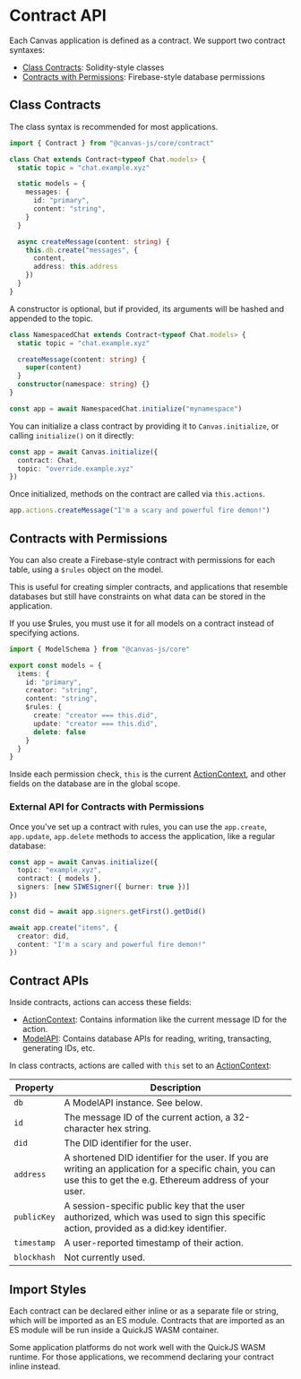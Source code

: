 # Contract API

Each Canvas application is defined as a contract. We support two contract syntaxes:

* [Class Contracts](#class-contracts): Solidity-style classes
* [Contracts with Permissions](#contracts-with-permissions): Firebase-style database permissions

## Class Contracts

The class syntax is recommended for most applications.

```ts
import { Contract } from "@canvas-js/core/contract"

class Chat extends Contract<typeof Chat.models> {
  static topic = "chat.example.xyz"

  static models = {
    messages: {
      id: "primary",
      content: "string",
    }
  }

  async createMessage(content: string) {
    this.db.create("messages", {
      content,
      address: this.address
    })
  }
}
```

A constructor is optional, but if provided, its arguments will be hashed and appended to the topic.

```ts
class NamespacedChat extends Contract<typeof Chat.models> {
  static topic = "chat.example.xyz"

  createMessage(content: string) {
    super(content)
  }
  constructor(namespace: string) {}
}

const app = await NamespacedChat.initialize("mynamespace")
```

You can initialize a class contract by providing it to `Canvas.initialize`, or calling `initialize()` on it directly:

```ts
const app = await Canvas.initialize({
  contract: Chat,
  topic: "override.example.xyz"
})
```

Once initialized, methods on the contract are called via `this.actions`.

```ts
app.actions.createMessage("I'm a scary and powerful fire demon!")
```

## Contracts with Permissions

You can also create a Firebase-style contract with permissions for each table, using a `$rules` object on the model.

This is useful for creating simpler contracts, and applications that resemble databases but still have constraints on what data can be stored in the application.

If you use $rules, you must use it for all models on a contract instead of specifying actions.

```ts
import { ModelSchema } from "@canvas-js/core"

export const models = {
  items: {
    id: "primary",
    creator: "string",
    content: "string",
    $rules: {
      create: "creator === this.did",
      update: "creator === this.did",
      delete: false
    }
  }
}
```

Inside each permission check, `this` is the current [ActionContext](#actioncontext), and other fields on the database are in the global scope.

### External API for Contracts with Permissions

Once you've set up a contract with rules, you can use the `app.create`, `app.update`, `app.delete` methods to access the application, like a regular database:

```ts
const app = await Canvas.initialize({
  topic: "example.xyz",
  contract: { models },
  signers: [new SIWESigner({ burner: true })]
})

const did = await app.signers.getFirst().getDid()

await app.create("items", {
  creator: did,
  content: "I'm a scary and powerful fire demon!"
})
```

## Contract APIs

Inside contracts, actions can access these fields:

* [ActionContext](#actioncontext): Contains information like the current message ID for the action.
* [ModelAPI](./model.md#modelapi): Contains database APIs for reading, writing, transacting, generating IDs, etc.

In class contracts, actions are called with `this` set to an [ActionContext](../api/core.md#api):

| Property | Description |
|----------|-------------|
| `db` | A ModelAPI instance. See below. |
| `id` | The message ID of the current action, a 32-character hex string. |
| `did` | The DID identifier for the user. |
| `address` | A shortened DID identifier for the user. If you are writing an application for a specific chain, you can use this to get the e.g. Ethereum address of your user. |
| `publicKey` | A session-specific public key that the user authorized, which was used to sign this specific action, provided as a did:key identifier. |
| `timestamp` | A user-reported timestamp of their action. |
| `blockhash` | Not currently used. |


## Import Styles

Each contract can be declared either inline or as a separate file or string, which will be imported as an ES module. Contracts that are imported as an ES module will be run inside a QuickJS WASM container.

Some application platforms do not work well with the QuickJS WASM runtime. For those applications, we recommend declaring your contract inline instead.
